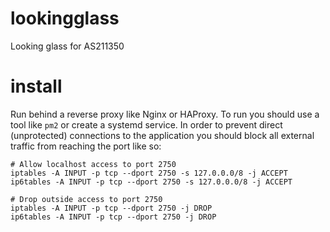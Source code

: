# lookingglass
Looking glass for AS211350

# install
Run behind a reverse proxy like Nginx or HAProxy. To run you should use a tool like `pm2` or create a systemd service. In order to prevent direct (unprotected) connections to the application you should block all external traffic from reaching the port like so:

```
# Allow localhost access to port 2750
iptables -A INPUT -p tcp --dport 2750 -s 127.0.0.0/8 -j ACCEPT
ip6tables -A INPUT -p tcp --dport 2750 -s 127.0.0.0/8 -j ACCEPT

# Drop outside access to port 2750
iptables -A INPUT -p tcp --dport 2750 -j DROP
ip6tables -A INPUT -p tcp --dport 2750 -j DROP
```

